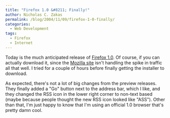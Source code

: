 ```yaml
---
title: "Firefox 1.0 &#8211; Finally!"
author: Nicholas C. Zakas
permalink: /blog/2004/11/09/firefox-1-0-finally/
categories:
  - Web Development
tags:
  - Firefox
  - Internet
---
```

Today is the much anticipated release of <a href="http://www.mozilla.org/products/firefox" rel="external">Firefox 1.0</a>. Of course, if you can actually download it, since the <a href="http://www.mozilla.org" rel="external">Mozilla site</a> isn't handling the spike in traffic all that well. I tried for a couple of hours before finally getting the installer to download.

As expected, there's not a lot of big changes from the preview releases. They finally added a "Go" button next to the address bar, which I like, and they changed the RSS icon in the lower right corner to non-text based (maybe because people thought the new RSS icon looked like "ASS"). Other than that, I'm just happy to know that I'm using an official 1.0 browser that's pretty damn cool.
